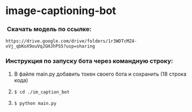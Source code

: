 # image-captioning-bot

###  Скачать модель по ссылке:
  ```
  https://drive.google.com/drive/folders/1r3WDTcMZ4-xVj_qbKoX9ouVqJGHJhPS5?usp=sharing
  ```

### Инструкция по запуску бота через командную строку:

1. В файле main.py добавить токен своего бота и сохранить (18 строка кода)

2. ```$ cd ./im_caption_bot```

3. ```$ python main.py```
